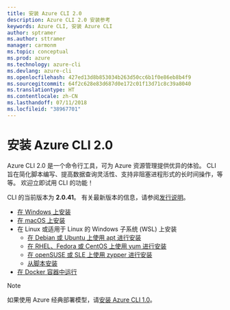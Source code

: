 ```yaml
---
title: 安装 Azure CLI 2.0
description: Azure CLI 2.0 安装参考
keywords: Azure CLI, 安装 Azure CLI
author: sptramer
ms.author: sttramer
manager: carmonm
ms.topic: conceptual
ms.prod: azure
ms.technology: azure-cli
ms.devlang: azure-cli
ms.openlocfilehash: 427ed13d8b853034b263d50cc6b1f0e86eb8b4f9
ms.sourcegitcommit: 64f2c628e83d687d0e172c01f13d71c8c39a8040
ms.translationtype: HT
ms.contentlocale: zh-CN
ms.lasthandoff: 07/11/2018
ms.locfileid: "38967701"
---
```

# <a name="install-azure-cli-20"></a>安装 Azure CLI 2.0

Azure CLI 2.0 是一个命令行工具，可为 Azure 资源管理提供优异的体验。 CLI 旨在简化脚本编写、提高数据查询灵活性、支持非阻塞进程形式的长时间操作，等等。 欢迎立即试用 CLI 的功能！

CLI 的当前版本为 __2.0.41__。 有关最新版本的信息，请参阅[发行说明](release-notes-azure-cli.md)。

* [在 Windows 上安装](install-azure-cli-windows.md)
* [在 macOS 上安装](install-azure-cli-macos.md)
* 在 Linux 或适用于 Linux 的 Windows 子系统 (WSL) 上安装
  * [在 Debian 或 Ubuntu 上使用 apt 进行安装](install-azure-cli-apt.md)
  * [在 RHEL、Fedora 或 CentOS 上使用 yum 进行安装](install-azure-cli-yum.md)
  * [在 openSUSE 或 SLE 上使用 zypper 进行安装](install-azure-cli-zypper.md)
  * [从脚本安装](install-azure-cli-linux.md)
* [在 Docker 容器中运行](run-azure-cli-docker.md)

> [!NOTE]
> 如果使用 Azure 经典部署模型，请[安装 Azure CLI 1.0](install-cli-version-1.0.md)。